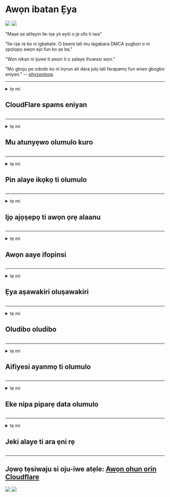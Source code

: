 # Awọn ibatan Ẹya

![](https://codeberg.org/crimeflare/cloudflare-tor/media/branch/master/image/itsreallythatbad.jpg)
![](https://codeberg.org/crimeflare/cloudflare-tor/media/branch/master/image/telegram/c81238387627b4bfd3dcd60f56d41626.jpg)

"Maṣe ṣe atilẹyin ile-iṣẹ yii eyiti o jẹ ofo ti iwa"

"Ile-iṣẹ rẹ ko ni igbẹkẹle. O beere lati mu lagabara DMCA ṣugbọn o ni ọpọlọpọ awọn ejo fun ko ṣe bẹ."

"Wọn nikan ni ijuwe ti awọn ti o ṣalaye ihuwasi wọn."

"Mo gboju pe ododo ko ni irọrun ati dara julọ lati farapamọ fun wiwo gbogbo eniyan."  -- [phyzonloop](https://twitter.com/phyzonloop)


---


<details>
<summary>tẹ mi

## CloudFlare spams eniyan
</summary>


Cloudflare n firanṣẹ awọn àwúrúju àwúrúju si awọn olumulo ti kii ṣe Cloudflare.

- Firanṣẹ imeeli nikan si awọn alabapin ti o ti wọle
- Nigbati olumulo ba sọ “da”, lẹhinna da fifiranṣẹ imeeli

O rọrun yẹn. Ṣugbọn Cloudflare ko bikita.
Cloudflare sọ nipa lilo iṣẹ wọn le da gbogbo awọn spammers tabi awọn apanirun duro.
Bawo ni a ṣe le da Cloudflare duro laisi muu ṣiṣẹ Cloudflare?


| 🖼 | 🖼 |
| --- | --- |
| ![](https://codeberg.org/crimeflare/cloudflare-tor/media/branch/master/image/cfspam01.jpg) | ![](https://codeberg.org/crimeflare/cloudflare-tor/media/branch/master/image/cfspam03.jpg) |
| ![](https://codeberg.org/crimeflare/cloudflare-tor/media/branch/master/image/cfspam02.jpg) | ![](https://codeberg.org/crimeflare/cloudflare-tor/media/branch/master/image/cfspambrittany.jpg)<br>![](https://codeberg.org/crimeflare/cloudflare-tor/media/branch/master/image/cfspamtwtr.jpg) |

</details>

---

<details>
<summary>tẹ mi

## Mu atunyẹwo olumulo kuro
</summary>


Awọn atunyẹwo odi odi Cloudflare.
Ti o ba firanṣẹ ọrọ anti-Cloudflare lori Twitter, o ni aye lati ni esi lati ọdọ oṣiṣẹ Cloudflare pẹlu “Rara, kii ṣe” ifiranṣẹ.
Ti o ba fi atunyẹwo odi kan sori eyikeyi aaye atunyẹwo, wọn yoo gbiyanju lati kọnu si.


| 🖼 | 🖼 |
| --- | --- |
| ![](https://codeberg.org/crimeflare/cloudflare-tor/media/branch/master/image/cfcenrev_01.jpg)<br>![](https://codeberg.org/crimeflare/cloudflare-tor/media/branch/master/image/cfcenrev_02.jpg) | ![](https://codeberg.org/crimeflare/cloudflare-tor/media/branch/master/image/cfcenrev_03.jpg) |

</details>

---

<details>
<summary>tẹ mi

## Pin alaye ikọkọ ti olumulo
</summary>


Cloudflare ni iṣoro idaamu nla.
Cloudflare ṣe alabapin alaye ti ara ẹni ti awọn ti o kerora nipa awọn aaye ti a gbalejo.
Nigbami o beere lọwọ rẹ lati pese ID otitọ rẹ.
Ti o ko ba fẹ lati fi tipatipa, junijiyan, tan tabi pa, o dara lati yago fun awọn oju opo wẹẹbu Cloudflared.


| 🖼 | 🖼 |
| --- | --- |
| ![](https://codeberg.org/crimeflare/cloudflare-tor/media/branch/master/image/cfdox_what.jpg) | ![](https://codeberg.org/crimeflare/cloudflare-tor/media/branch/master/image/cfdox_swat.jpg) |
| ![](https://codeberg.org/crimeflare/cloudflare-tor/media/branch/master/image/cfdox_kill.jpg) | ![](https://codeberg.org/crimeflare/cloudflare-tor/media/branch/master/image/cfdox_threat.jpg) |
| ![](https://codeberg.org/crimeflare/cloudflare-tor/media/branch/master/image/cfdox_dox.jpg) | ![](https://codeberg.org/crimeflare/cloudflare-tor/media/branch/master/image/cfdox_ex1.jpg)<br>![](https://codeberg.org/crimeflare/cloudflare-tor/media/branch/master/image/cfdox_ex2.jpg) |

</details>

---

<details>
<summary>tẹ mi

## Ijọ ajọṣepọ ti awọn ọrẹ alaanu
</summary>


CloudFlare n beere fun awọn ọrẹ atinuwa.
O jẹ ohun ibanilẹru pe ile-iṣẹ Amẹrika kan yoo beere fun alanu pẹlu awọn ẹgbẹ ti kii ṣe ere ti o ni awọn okunfa to dara.
Ti o ba fẹran didena awọn eniyan tabi jafara akoko awọn eniyan miiran, o le fẹ lati paṣẹ diẹ ninu awọn pizzas fun awọn oṣiṣẹ Cloudflare.


![](https://codeberg.org/crimeflare/cloudflare-tor/media/branch/master/image/cfdonate.jpg)

</details>

---

<details>
<summary>tẹ mi

## Awọn aaye ifopinsi
</summary>


Kini iwọ yoo ṣe ti aaye rẹ ba lọ silẹ lojiji?
Awọn ijabọ wa pe Cloudflare n paarẹ iṣeto olumulo tabi iṣẹ iduro duro laisi ikilọ eyikeyi, ni ipalọlọ.
A daba pe o wa olupese ti o dara julọ.

![](https://codeberg.org/crimeflare/cloudflare-tor/media/branch/master/image/cftmnt.jpg)

</details>

---

<details>
<summary>tẹ mi

## Ẹya aṣawakiri oluṣawakiri
</summary>


CloudFlare funni ni itọju preferensi si awọn ti o nlo Firefox lakoko ti o n ṣetọju itọju ọta si awọn olumulo ti kii ṣe Tor-Browser lori Tor.
Awọn olumulo Tor ti o ni ẹtọ lati kọ lati ṣe JavaScript ti ko ni ọfẹ tun gba itọju ọta.
Aidogba wiwọle yi jẹ aibuku didoju nẹtiwọki ati ilokulo agbara.

![](https://codeberg.org/crimeflare/cloudflare-tor/media/branch/master/image/browdifftbcx.gif)

- Osi: Tor Browser, Ọtun: Chrome. Adiresi IP kanna.

![](https://codeberg.org/crimeflare/cloudflare-tor/media/branch/master/image/browserdiff.jpg)

- Osi: Tor Browser Javascript Awọn alaabo, Kuki ṣiṣẹ
- Ọtun: Agbara Javascript Chrome, Agbara kuki

![](https://codeberg.org/crimeflare/cloudflare-tor/media/branch/master/image/cfsiryoublocked.jpg)

- QuteBrowser (aṣàwákiri kékeré) laisi Tor (Clearnet IP)

| ***Ẹrọ aṣawakiri*** | ***Wiwọle si itọju*** |
| --- | --- |
| Tor Browser (Javascript ṣiṣẹ) | wiwọle si yọọda |
| Firefox (Javascript ṣiṣẹ) | wiwọle degraded |
| Chromium (Javascript ṣiṣẹ) | wiwọle degraded |
| Chromium or Firefox (Javascript alaabo) | ti kọ iraye si |
| Chromium or Firefox (Awọn kuki ṣiṣẹ) | ti kọ iraye si |
| QuteBrowser | ti kọ iraye si |
| lynx | ti kọ iraye si |
| w3m | ti kọ iraye si |
| wget | ti kọ iraye si |


Kilode ti o ko lo bọtini Audio lati yanju ipenija irọrun?

Bẹẹni, bọtini afetigbọ kan wa, ṣugbọn o ko nigbagbogbo ṣiṣẹ Tor.
Iwọ yoo gba ifiranṣẹ yii nigbati o tẹ:

```
Gbiyanju lẹẹkan si
Kọmputa rẹ tabi nẹtiwọọki rẹ le firanṣẹ awọn ibeere adaṣe.
Lati daabobo awọn olumulo wa, a ko le lọwọ ibeere rẹ ni bayi.
Fun awọn alaye diẹ sii ṣabẹwo si oju-iwe iranlọwọ wa
```

</details>

---

<details>
<summary>tẹ mi

## Oludibo oludibo
</summary>


Awọn oludibo ni awọn ipinlẹ AMẸRIKA forukọsilẹ lati dibo nikẹhin nipasẹ oju opo wẹẹbu akọwe ipinlẹ ni ipo ibugbe wọn.
Awọn ọfiisi ijọba ipinlẹ Republican ti o dari ijọba ṣiṣẹ pẹlu iparoro oludibo nipasẹ sisọ wẹẹbu oju opo wẹẹbu akọwe nipasẹ Cloudflare.
Itọju ọta ti Cloudflare ti awọn olumulo Tor, ipo MITM rẹ gẹgẹ bi ibi-itọju abojuto agbaye kan, ati ipa iparun rẹ ni gbogbogbo jẹ ki awọn oludibo ti ifojusọna kọ lati forukọsilẹ.
Awọn ominira ni pataki ṣọ lati gba ọrọ aṣiri.
Awọn fọọmu iforukọsilẹ ti oludibo gba alaye ifamọra nipa titẹ si apakan iṣelu ti oludibo, adirẹsi ti ara ẹni, nọmba aabo awujọ, ati ọjọ ibi.
Pupọ julọ awọn ipinlẹ nikan ṣe ipinfunni ti alaye yẹn ni gbangba, ṣugbọn Cloudflare wo gbogbo alaye yẹn nigbati ẹnikan forukọsilẹ lati dibo.

Akiyesi pe iforukọsilẹ iwe ko ni yiyi Cloudflare nitori akọwe ti oṣiṣẹ data titẹsi ipinle le ṣee lo oju opo wẹẹbu Cloudflare lati tẹ data naa.

| 🖼 | 🖼 |
| --- | --- |
| ![](https://codeberg.org/crimeflare/cloudflare-tor/media/branch/master/image/cfvotm_01.jpg) | ![](https://codeberg.org/crimeflare/cloudflare-tor/media/branch/master/image/cfvotm_02.jpg) |

- Change.org jẹ oju opo wẹẹbu olokiki fun apejọ awọn ibo ki o ṣe igbese.
“awọn eniyan nibi gbogbo n bẹrẹ awọn ipolongo, koriya awọn oluranlọwọ, ati ṣiṣẹ pẹlu awọn oludari ipinnu lati wakọ awọn solusan.”
Laisi ani, ọpọlọpọ eniyan ko le wo ayipada.org ni gbogbo nitori iṣafihan ibinu ibinu Cloudflare.
Wọn ṣe idilọwọ lati fowo si iwe ẹbẹ, nitorinaa ya wọn kuro ninu ilana tiwantiwa.
Lilo iru ẹrọ miiran ti ko ni awọsanma bii OpenPetition ṣe iranlọwọ atunṣe iṣoro naa.

| 🖼 | 🖼 |
| --- | --- |
| ![](https://codeberg.org/crimeflare/cloudflare-tor/media/branch/master/image/changeorgasn.jpg) | ![](https://codeberg.org/crimeflare/cloudflare-tor/media/branch/master/image/changeorgtor.jpg) |

- Cloudflare's "Athenian Project" nfunni ni idaabobo-ipele idawọle ọfẹ si awọn oju opo wẹẹbu idibo agbegbe.
Wọn sọ pe "agbegbe wọn le wọle si alaye idibo ati iforukọsilẹ oludibo" ṣugbọn eyi jẹ eke nitori ọpọlọpọ eniyan ko le ṣawakiri aaye naa rara.

</details>

---

<details>
<summary>tẹ mi

## Aifiyesi ayanmọ ti olumulo
</summary>


Ti o ba jade ohunkan, o nireti pe o ko gba imeeli nipa rẹ.
Cloudflare foju fojuyan olumulo ati pinpin data pẹlu awọn ile-iṣẹ ẹnikẹta laisi ase alabara.
Ti o ba n lo ero ọfẹ wọn, wọn ma fi imeeli ranṣẹ si ọ nigbakan bi o ti n beere lati ra ṣiṣe alabapin oṣooṣu.

![](https://codeberg.org/crimeflare/cloudflare-tor/media/branch/master/image/cfviopl_tp.jpg)

</details>

---

<details>
<summary>tẹ mi

## Eke nipa piparẹ data olumulo
</summary>


Gẹgẹbi bulọọgi alabara tẹlẹ-Cloudflare yii, Cloudflare n parọ nipa piparẹ awọn iroyin.
Lasiko yii, ọpọlọpọ awọn ile-iṣẹ tọju data rẹ lẹhin ti o ti pa tabi ti yọ iwe apamọ rẹ kuro.
Pupọ ti awọn ile-iṣẹ ti o dara julọ darukọ nipa rẹ ninu eto imulo ipamọ wọn.
Cloudflare? Rara.

```
2019-08-05 CloudFlare firanṣẹ ifẹsẹmulẹ pe wọn yoo yọ apamọ mi kuro.
2019-10-02 Mo gba imeeli lati CloudFlare “nitori pe mo jẹ alabara”
```

Cloudflare ko mọ nipa ọrọ naa “yọkuro”.
Ti o ba ti yọ kuro gangan, kilode ti alabara yii ti gba imeeli?
O tun mẹnuba pe eto imulo ikọkọ ti Cloudflare ko darukọ nipa rẹ.

```
Eto imulo ipamọ tuntun wọn ko sọ eyikeyi darukọ data da duro fun ọdun kan.
```

![](https://codeberg.org/crimeflare/cloudflare-tor/media/branch/master/image/cfviopl_notdel.jpg)

Bawo ni o ṣe le gbẹkẹle Cloudflare ti eto imulo ipamọ wọn ba jẹ LIE?

</details>

---

<details>
<summary>tẹ mi

## Jeki alaye ti ara ẹni rẹ
</summary>


Piparẹ akọọlẹ Cloudflare jẹ ipele ti o nira.

```
Fi iwe-iwọle ifunni silẹ nipa lilo ẹya "Account",
ati beere piparẹ iroyin ninu ara ifiranṣẹ naa.
O ko ni awọn ibugbe tabi awọn kaadi kirẹditi ti o somọ si akọọlẹ rẹ ṣaaju iṣaaju piparẹ piparẹ.
```

Iwọ yoo gba imeeli ijẹrisi yii.

![](https://codeberg.org/crimeflare/cloudflare-tor/media/branch/master/image/cf_deleteandkeep.jpg)

“A ti bẹrẹ lati ṣiṣẹ ibeere ibeere piparẹ rẹ” ṣugbọn “A yoo tẹsiwaju lati ṣafipamọ alaye ti ara ẹni rẹ”.

Njẹ o le "gbekele" eyi?

</details>

---

## Jọwọ tẹsiwaju si oju-iwe atẹle:   [Awọn ohun orin Cloudflare](../PEOPLE.md)

![](https://codeberg.org/crimeflare/cloudflare-tor/media/branch/master/image/freemoldybread.jpg)
![](https://codeberg.org/crimeflare/cloudflare-tor/media/branch/master/image/cfisnotanoption.jpg)
